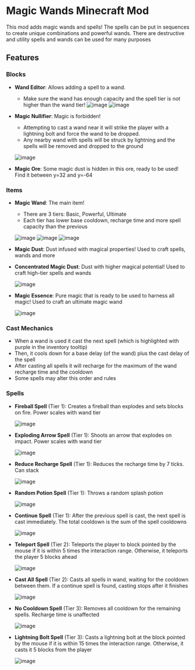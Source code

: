 # Magic Wands Minecraft Mod

This mod adds magic wands and spells! The spells can be put in sequences to create unique combinations and powerful wands. There are destructive and utility spells and wands can be used for many purposes

## Features

### Blocks
- **Wand Editor**: Allows adding a spell to a wand.
  - Make sure the wand has enough capacity and the spell tier is not higher than the wand tier!
  ![image](https://github.com/user-attachments/assets/fa64ff35-83ad-4e55-8133-448bd83a1671)
  ![image](https://github.com/user-attachments/assets/cd36ce45-a684-4c0c-afd0-f936b8b82f2a)

- **Magic Nullifier**: Magic is forbidden!
  - Attempting to cast a wand near it will strike the player with a lightning bolt and force the wand to be dropped.
  - Any nearby wand with spells will be struck by lightning and the spells will be removed and dropped to the ground
    
   ![image](https://github.com/user-attachments/assets/40d2288a-d387-4ccd-9147-e390faa56ca2)

- **Magic Ore**: Some magic dust is hidden in this ore, ready to be used! Find it between y=32 and y=-64


### Items
- **Magic Wand**: The main item!
  - There are 3 tiers: Basic, Powerful, Ultimate
  - Each tier has lower base cooldown, recharge time and more spell capacity than the previous
    
   ![image](https://github.com/user-attachments/assets/0a54493b-a46d-47b6-bcff-29b2cc60b401)
   ![image](https://github.com/user-attachments/assets/8452b6a4-5015-41ad-9a25-cec13c3f90d4)
   ![image](https://github.com/user-attachments/assets/08851803-ccb9-4d9a-a590-fc304c70d51c)
  
- **Magic Dust**: Dust infused with magical properties! Used to craft spells, wands and more
- **Concentrated Magic Dust**: Dust with higher magical potential! Used to craft high-tier spells and wands
  
  ![image](https://github.com/user-attachments/assets/6c565cac-ba55-4d53-8960-235e4e7be9e1)
- **Magic Essence**: Pure magic that is ready to be used to harness all magic! Used to craft an ultimate magic wand
  
  ![image](https://github.com/user-attachments/assets/bb8f0b3f-902a-474f-becf-323eff96a9c7)


### Cast Mechanics
- When a wand is used it cast the next spell (which is highlighted with purple in the inventory tooltip)
- Then, it cools down for a base delay (of the wand) plus the cast delay of the spell
- After casting all spells it will recharge for the maximum of the wand recharge time and the cooldown
- Some spells may alter this order and rules

### Spells
- **Fireball Spell** (Tier 1): Creates a fireball than explodes and sets blocks on fire. Power scales with wand tier
  
  ![image](https://github.com/user-attachments/assets/cb00ada3-9d0d-428f-bd7e-d35f6436c754)
- **Exploding Arrow Spell** (Tier 1): Shoots an arrow that explodes on impact. Power scales with wand tier
  
  ![image](https://github.com/user-attachments/assets/ab376466-fcbc-4565-b3ab-96175b0500fc)
- **Reduce Recharge Spell** (Tier 1): Reduces the recharge time by 7 ticks. Can stack

  ![image](https://github.com/user-attachments/assets/0c9f444b-217c-4b22-8c72-b0b9778807eb)
- **Random Potion Spell** (Tier 1): Throws a random splash potion

  ![image](https://github.com/user-attachments/assets/f8abf159-11b8-4292-b943-0d1124d370a7)
- **Continue Spell** (Tier 1): After the previous spell is cast, the next spell is cast immediately. The total cooldown is the sum of the spell cooldowns

  ![image](https://github.com/user-attachments/assets/582d7a70-0ea1-4a83-ad1a-1d19cc07243c)
- **Teleport Spell** (Tier 2): Teleports the player to block pointed by the mouse if it is within 5 times the interaction range. Otherwise, it teleports the player 5 blocks ahead

  ![image](https://github.com/user-attachments/assets/49b01d24-69cc-4bd7-9fb4-5f9a66e9af4e)
- **Cast All Spell** (Tier 2): Casts all spells in wand, waiting for the cooldown between them. If a continue spell is found, casting stops after it finishes

  ![image](https://github.com/user-attachments/assets/329a9f7e-4f33-4ba2-b6da-2a7b49df7344)
- **No Cooldown Spell** (Tier 3): Removes all cooldown for the remaining spells. Recharge time is unaffected

  ![image](https://github.com/user-attachments/assets/30aba32b-89c2-4b1a-88d9-50cce22dc71d)
- **Lightning Bolt Spell** (Tier 3): Casts a lightning bolt at the block pointed by the mouse if it is within 15 times the interaction range. Otherwise, it casts it 5 blocks from the player

  ![image](https://github.com/user-attachments/assets/fec5c88d-55a0-4ec7-879d-f02d4aa9b054)







